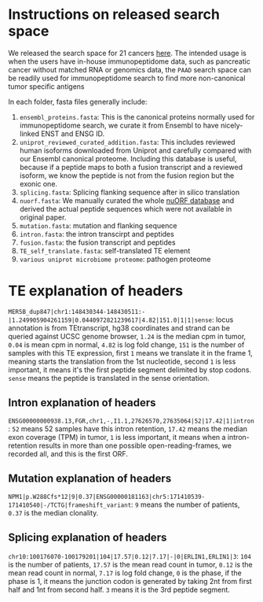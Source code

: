 # Instructions on released search space

We released the search space for 21 cancers [here](https://genome.med.nyu.edu/public/yarmarkovichlab/ImmunoVerse/search_space/). The 
intended usage is when the users have in-house immunopeptidome data, such as pancreatic cancer without
matched RNA or genomics data, the `PAAD` search space can be readily
used for immunopeptidome search to find more non-canonical tumor specific antigens

In each folder, fasta files generally include:

1. `ensembl_proteins.fasta`: This is the canonical proteins normally used for immunopeptidome search,
we curate it from Ensembl to have nicely-linked ENST and ENSG ID.
2. `uniprot_reviewed_curated_addition.fasta`: This includes reviewed human isoforms downloaded from Uniprot
and carefully compared with our Ensembl canonical proteome. Including this database is useful, because if a peptide
maps to both a fusion transcript and a reviewed isoform, we know the peptide is not from the fusion region but the exonic one.
3. `splicing.fasta`: Splicing flanking sequence after in silico translation
4. `nuorf.fasta`: We manually curated the whole [nuORF database](https://pubmed.ncbi.nlm.nih.gov/34663921/) and derived the actual peptide sequences which were not available 
in original paper.
5. `mutation.fasta`: mutation and flanking sequence
6. `intron.fasta`: the intron transcirpt and peptides
7. `fusion.fasta`: the fusion transcript and peptides
8. `TE_self_translate.fasta`: self-translated TE element
9. `various uniprot microbiome proteome`: pathogen proteome


# TE explanation of headers

`MER5B_dup847|chr1:148430344-148430511:-|1.249905904261159|0.0440972821239617|4.82|151.0|1|1|sense`: 
locus annotation is from TEtranscript, hg38 coordinates and strand can be queried against UCSC genome browser,
`1.24` is the median cpm in tumor, `0.04` is mean cpm in normal, `4.82` is log fold change, `151` is the number of 
samples with this TE expression, first `1` means we translate it in the frame 1, meaning starts the translation from the 1st
nucleotide, second `1` is less important, it means it's the first peptide segment delimited by stop codons. `sense` means
the peptide is translated in the sense orientation.

## Intron explanation of headers
`ENSG00000000938.13,FGR,chr1,-,I1.1,27626570,27635064|52|17.42|1|intron`: 
`52` means 52 samples have this intron retention, `17.42` means the median exon coverage (TPM) in tumor,
`1` is less important, it means when a intron-retention results in more than one possible open-reading-frames,
we recorded all, and this is the first ORF.

## Mutation explanation of headers
`NPM1|p.W288Cfs*12|9|0.37|ENSG00000181163|chr5:171410539-171410540|-/TCTG|frameshift_variant`:
`9` means the number of patients, `0.37` is the median clonality.

## Splicing explanation of headers
`chr10:100176070-100179201|104|17.57|0.12|7.17|-|0|ERLIN1,ERLIN1|3`: `104` is the
number of patients, `17.57` is the mean read count in tumor, `0.12` is the mean 
read count in normal, `7.17` is log fold change, `0` is the phase, if the phase is 1, it means
the junction codon is generated by taking 2nt from first half and 1nt from second half. `3` means
it is the 3rd peptide segment.


